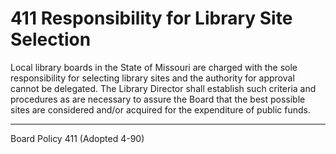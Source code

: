 # 411 Responsibility for Library Site Selection

Local library boards in the State of Missouri are charged with the sole responsibility for selecting library sites and the authority for approval cannot be delegated. The Library Director shall establish such criteria and procedures as are necessary to assure the Board that the best possible sites are considered and/or acquired for the expenditure of public funds.

---

Board Policy 411 (Adopted 4-90)
